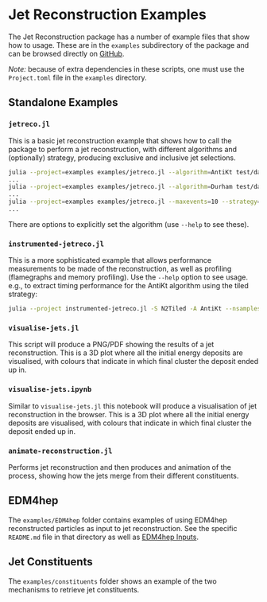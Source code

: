# Jet Reconstruction Examples

The Jet Reconstruction package has a number of example files that show how to
usage. These are in the `examples` subdirectory of the package and can be
browsed directly on
[GitHub](https://github.com/JuliaHEP/JetReconstruction.jl/tree/main/examples).

*Note:* because of extra dependencies in these scripts, one must use the
`Project.toml` file in the `examples` directory.

## Standalone Examples

### `jetreco.jl`

This is a basic jet reconstruction example that shows how to call the package to
perform a jet reconstruction, with different algorithms and (optionally)
strategy, producing exclusive and inclusive jet selections.

```sh
julia --project=examples examples/jetreco.jl --algorithm=AntiKt test/data/events.pp13TeV.hepmc3.gz
...
julia --project=examples examples/jetreco.jl --algorithm=Durham test/data/events.eeH.hepmc3.gz
...
julia --project=examples examples/jetreco.jl --maxevents=10 --strategy=N2Plain --algorithm=Kt --exclusive-njets=3 test/data/events.pp13TeV.hepmc3.gz
...
```

There are options to explicitly set the algorithm (use `--help` to see these).

### `instrumented-jetreco.jl`

This is a more sophisticated example that allows performance measurements to be
made of the reconstruction, as well as profiling (flamegraphs and memory
profiling). Use the `--help` option to see usage. e.g., to extract timing
performance for the AntiKt algorithm using the tiled strategy:

```sh
julia --project instrumented-jetreco.jl -S N2Tiled -A AntiKt --nsamples 100 ../test/data/events.hepmc3
```

### `visualise-jets.jl`

This script will produce a PNG/PDF showing the results of a jet reconstruction.
This is a 3D plot where all the initial energy deposits are visualised, with
colours that indicate in which final cluster the deposit ended up in.

### `visualise-jets.ipynb`

Similar to `visualise-jets.jl` this notebook will produce a visualisation of jet
reconstruction in the browser. This is a 3D plot where all the initial energy
deposits are visualised, with colours that indicate in which final cluster the
deposit ended up in.

### `animate-reconstruction.jl`

Performs jet reconstruction and then produces and animation of the process,
showing how the jets merge from their different constituents.

## EDM4hep

The `examples/EDM4hep` folder contains examples of using EDM4hep reconstructed
particles as input to jet reconstruction. See the specific `README.md` file in
that directory as well as [EDM4hep Inputs](@ref).

## Jet Constituents

The `examples/constituents` folder shows an example of the two mechanisms to
retrieve jet constituents.
